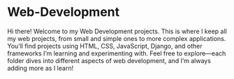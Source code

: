 # Web-Development
Hi there! Welcome to my Web Development projects. This is where I keep all my web projects, from small and simple ones to more complex applications. You’ll find projects using HTML, CSS, JavaScript, Django, and other frameworks I’m learning and experimenting with. Feel free to explore—each folder dives into different aspects of web development, and I’m always adding more as I learn!
